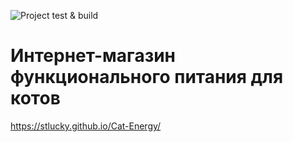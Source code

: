 ![Project test & build](https://github.com/stLucky/Cat-Energy/workflows/Project%20test%20&%20build/badge.svg)
# Интернет-магазин функционального питания для котов
https://stlucky.github.io/Cat-Energy/
